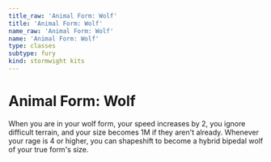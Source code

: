 ```yaml
---
title_raw: 'Animal Form: Wolf'
title: 'Animal Form: Wolf'
name_raw: 'Animal Form: Wolf'
name: 'Animal Form: Wolf'
type: classes
subtype: fury
kind: stormwight kits
---
```


# Animal Form: Wolf

When you are in your wolf form, your speed increases by 2, you ignore difficult terrain, and your size becomes 1M if they aren't already. Whenever your rage is 4 or higher, you can shapeshift to become a hybrid bipedal wolf of your true form's size.
